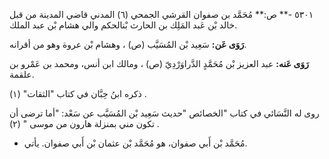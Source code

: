 ٥٣٠١ -** ص:** مُحَمَّد بن صفوان القرشي الجمحي (٦) المدني قاضي المدينة من قبل خالد بْن عَبد المَلِك بن الحارث بْنالحكم والي هشام بْن عبد الملك.

**رَوَى عَن:** سَعِيد بْن المُسَيَّب (ص) ، وهشام بْن عروة وهو من أقرانه.

**رَوَى عَنه:** عبد العزيز بْن مُحَمَّدٍ الدَّراوَرْدِيّ (ص) ، ومالك ابن أنس، ومحمد بن عَمْرو بن علقمة.

ذكره ابنُ حِبَّان في كتاب "الثقات" (١) .

روى له النَّسَائي في كتاب "الخصائص "حديث سَعِيد بْن المُسَيَّب عن سَعْد: "أما ترضى أن تكون مني بمنزلة هارون من موسى " (٢) .

- مُحَمَّد بْن أَبي صفوان، هو مُحَمَّد بْن عثمان بْن أَبي صفوان. يأتي.